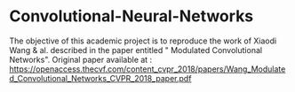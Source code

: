 # Convolutional-Neural-Networks
The objective of this academic project is to reproduce the work of Xiaodi Wang & al. described in the paper entitled " Modulated Convolutional Networks".
Original paper available at : https://openaccess.thecvf.com/content_cvpr_2018/papers/Wang_Modulated_Convolutional_Networks_CVPR_2018_paper.pdf
